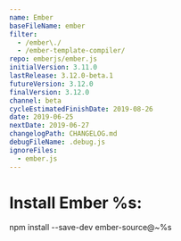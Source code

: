 ```yaml
---
name: Ember
baseFileName: ember
filter:
  - /ember\./
  - /ember-template-compiler/
repo: emberjs/ember.js
initialVersion: 3.11.0
lastRelease: 3.12.0-beta.1
futureVersion: 3.12.0
finalVersion: 3.12.0
channel: beta
cycleEstimatedFinishDate: 2019-08-26
date: 2019-06-25
nextDate: 2019-06-27
changelogPath: CHANGELOG.md
debugFileName: .debug.js
ignoreFiles:
  - ember.js
---
```

# Install Ember %s:
npm install --save-dev ember-source@~%s
